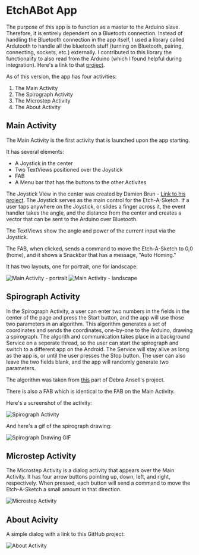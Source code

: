 # EtchABot App

<p>
The purpose of this app is to function as a master to the Arduino slave. Therefore, it is entirely dependent on a Bluetooth 
connection. Instead of handling the Bluetooth connection in the app itself, I used a library called Ardutooth to handle all the bluetooth stuff (turning on Bluetooth, pairing, connecting, sockets, etc.)
externally. I contributed to this library the functionality to also read from the Arduino (which I found helpful during integration). Here's a link to that <a href="https://github.com/giuseppebrb/Ardutooth">project</a>.

As of this version, the app has four activities:

<ol>
<li>The Main Activity</li>
<li>The Spirograph Activity</li>
<li>The Microstep Activity</li>
<li>The About Activity</li>
</ol>

</p>

## Main Activity

<p>
The Main Activity is the first activity that is launched upon the app starting.

It has several elements:
<ul>
<li>A Joystick in the center</li>
<li>Two TextViews positioned over the Joystick</li>
<li>FAB</li>
<li>A Menu bar that has the buttons to the other Activites</li>
</ul>

 The Joystick View in the center was created by Damien Brun - <a href="https://github.com/controlwear/virtual-joystick-android">Link to his project</a>. 
The Joystick serves as the main control for the Etch-A-Sketch. If a user taps anywhere on the Joystick, or slides a finger
across it, the event handler takes the angle, and the distance from the center and creates a vector that can be sent to 
the Arduino over Bluetooth.

The TextViews show the angle and power of the current input via the Joystick.

The FAB, when clicked, sends a command to move the Etch-A-Sketch to 0,0 (home), and it shows a Snackbar that has a message,
"Auto Homing."

It has two layouts, one for portrait, one for landscape:
</p>

![Main Activity - portrait](../images/Main_Activity_portrait.png) ![Main Activity - landscape](../images/Main_Activity_land.png)

## Spirograph Activity

<p>
In the Spirograph Activity, a user can enter two numbers in the fields in the center of the page and press the Start button, and 
the app will use those two parameters in an algorithm. This algorithm generates a set of coordinates and sends the coordinates,
one-by-one to the Arduino, drawing a spirograph. The algorith and communication takes place in a background Service on a seperate
thread, so the user can start the spirograph and switch to a different app on the Android. The Service will stay alive as long 
as the app is, or until the user presses the Stop button. The user can also leave the two fields blank, and the app will randomly 
generate two parameters.

The algorithm was taken from <a href="https://github.com/geekmomprojects/EtchABot/blob/master/examples/EtchABotPatterns/EtchABotPatterns.ino">this</a> 
part of Debra Ansell's project.

There is also a FAB which is identical to the FAB on the Main Activity.

Here's a screenshot of the activity:
</p>

![Spirograph Activity](../images/Spirograph.png)

<p>And here's a gif of the spirograph drawing:</p>

![Spirograph Drawing GIF](../images/Spirograph.gif)

## Microstep Activity

<p>
The Microstep Activity is a dialog activity that appears over the Main Activity. It has four arrow buttons pointing up,
down, left, and right, respectively. When pressed, each button will send a command to move the Etch-A-Sketch a small amount
in that direction.
</p>

![Microstep Activity](../images/Microstep.png)

## About Acivity

<p>
A simple dialog with a link to this GitHub project:
</p>

![About Activity](../images/About.png)
